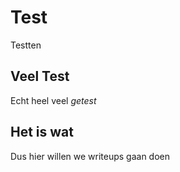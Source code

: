 # Test

Testten

## Veel Test

Echt heel veel _getest_

## Het is wat

Dus hier willen we writeups gaan doen
